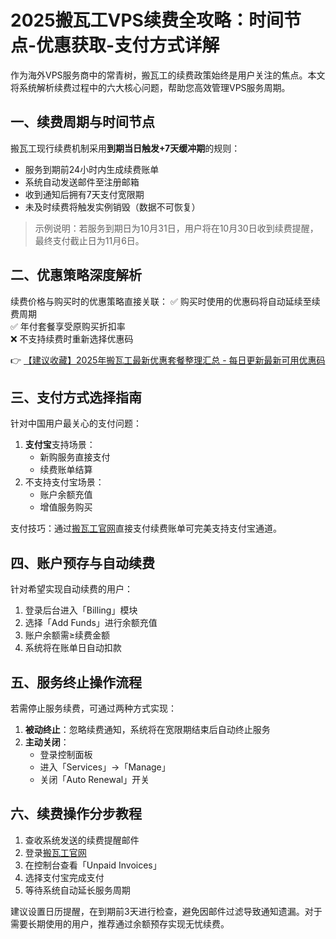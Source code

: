 # 2025搬瓦工VPS续费全攻略：时间节点-优惠获取-支付方式详解

作为海外VPS服务商中的常青树，搬瓦工的续费政策始终是用户关注的焦点。本文将系统解析续费过程中的六大核心问题，帮助您高效管理VPS服务周期。

## 一、续费周期与时间节点
搬瓦工现行续费机制采用**到期当日触发+7天缓冲期**的规则：
- 服务到期前24小时内生成续费账单
- 系统自动发送邮件至注册邮箱
- 收到通知后拥有7天支付宽限期
- 未及时续费将触发实例销毁（数据不可恢复）

> 示例说明：若服务到期日为10月31日，用户将在10月30日收到续费提醒，最终支付截止日为11月6日。

## 二、优惠策略深度解析
续费价格与购买时的优惠策略直接关联：
✅ 购买时使用的优惠码将自动延续至续费周期  
✅ 年付套餐享受原购买折扣率  
❌ 不支持续费时重新选择优惠码  

👉 [【建议收藏】2025年搬瓦工最新优惠套餐整理汇总 - 每日更新最新可用优惠码](https://bit.ly/banwagon)

## 三、支付方式选择指南
针对中国用户最关心的支付问题：
1. **支付宝**支持场景：
   - 新购服务直接支付
   - 续费账单结算
2. 不支持支付宝场景：
   - 账户余额充值
   - 增值服务购买

支付技巧：通过[搬瓦工官网](https://bit.ly/banwagon)直接支付续费账单可完美支持支付宝通道。

## 四、账户预存与自动续费
针对希望实现自动续费的用户：
1. 登录后台进入「Billing」模块
2. 选择「Add Funds」进行余额充值
3. 账户余额需≥续费金额
4. 系统将在账单日自动扣款

## 五、服务终止操作流程
若需停止服务续费，可通过两种方式实现：
1. **被动终止**：忽略续费通知，系统将在宽限期结束后自动终止服务
2. **主动关闭**：
   - 登录控制面板
   - 进入「Services」→「Manage」
   - 关闭「Auto Renewal」开关

## 六、续费操作分步教程
1. 查收系统发送的续费提醒邮件
2. 登录[搬瓦工官网](https://bit.ly/banwagon)
3. 在控制台查看「Unpaid Invoices」
4. 选择支付宝完成支付
5. 等待系统自动延长服务周期

建议设置日历提醒，在到期前3天进行检查，避免因邮件过滤导致通知遗漏。对于需要长期使用的用户，推荐通过余额预存实现无忧续费。